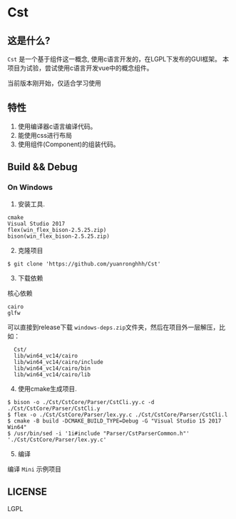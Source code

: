 # Cst

## 这是什么?

`Cst` 是一个基于组件这一概念, 使用c语言开发的，在LGPL下发布的GUI框架。
本项目为试验，尝试使用c语言开发vue中的概念组件。

当前版本刚开始，仅适合学习使用

## 特性
1. 使用编译器c语言编译代码。
2. 能使用css进行布局
3. 使用组件(Component)的组装代码。

## Build && Debug

### On Windows

1. 安装工具.
```text
cmake
Visual Studio 2017
flex(win_flex_bison-2.5.25.zip)
bison(win_flex_bison-2.5.25.zip)
```

2. 克隆项目

```shell
$ git clone 'https://github.com/yuanronghhh/Cst'
```

3. 下载依赖

核心依赖
```text
cairo
glfw
```

可以直接到release下载 `windows-deps.zip`文件夹，然后在项目外一层解压，比如：
```text
  Cst/
  lib/win64_vc14/cairo
  lib/win64_vc14/cairo/include
  lib/win64_vc14/cairo/bin
  lib/win64_vc14/cairo/lib
```

4. 使用cmake生成项目.

```shell
$ bison -o ./Cst/CstCore/Parser/CstCli.yy.c -d ./Cst/CstCore/Parser/CstCli.y
$ flex -o ./Cst/CstCore/Parser/lex.yy.c ./Cst/CstCore/Parser/CstCli.l
$ cmake -B build -DCMAKE_BUILD_TYPE=Debug -G "Visual Studio 15 2017 Win64"
$ /usr/bin/sed -i '1i#include "Parser/CstParserCommon.h"' './Cst/CstCore/Parser/lex.yy.c'
```

5. 编译

编译 `Mini` 示例项目

## LICENSE

LGPL

